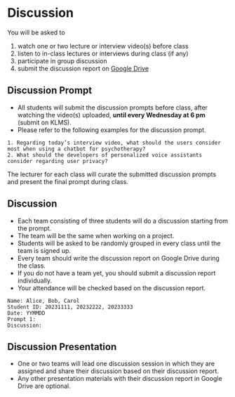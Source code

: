 # Discussion

You will be asked to 
1. watch one or two lecture or interview video(s) before class
2. listen to in-class lectures or interviews during class (if any)
3. participate in group discussion 
4. submit the discussion report on [Google Drive](https://drive.google.com/drive/folders/1eW3-PCS-H1-GaT8PSTtsyCHo6EUnrfb2?usp=share_link)

## Discussion Prompt
- All students will submit the discussion prompts before class, after watching the video(s) uploaded, **until every Wednesday at 6 pm** (submit on KLMS).
- Please refer to the following examples for the discussion prompt.

```
1. Regarding today’s interview video, what should the users consider most when using a chatbot for psychotherapy?
2. What should the developers of personalized voice assistants consider regarding user privacy?
```

The lecturer for each class will curate the submitted discussion prompts and present the final prompt during class.

## Discussion
- Each team consisting of three students will do a discussion starting from the prompt.
- The team will be the same when working on a project.
- Students will be asked to be randomly grouped in every class until the team is signed up.
- Every team should write the discussion report on Google Drive during the class.
- If you do not have a team yet, you should submit a discussion report individually.
- Your attendance will be checked based on the discussion report.
```
Name: Alice, Bob, Carol
Student ID: 20231111, 20232222, 20233333
Date: YYMMDD
Prompt 1: 
Discussion: 
```

## Discussion Presentation
- One or two teams will lead one discussion session in which they are assigned and share their discussion based on their discussion report.
- Any other presentation materials with their discussion report in Google Drive are optional.



